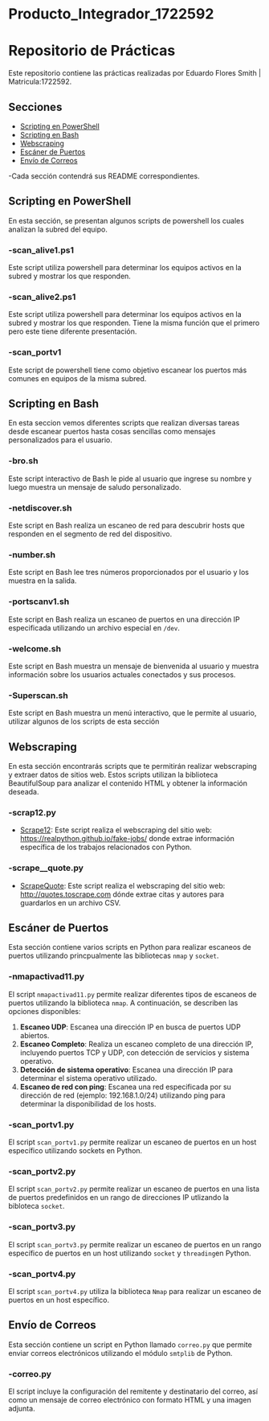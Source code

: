 # Producto_Integrador_1722592
# Repositorio de Prácticas

Este repositorio contiene las prácticas realizadas por Eduardo Flores Smith | Matricula:1722592.

## Secciones

- [Scripting en PowerShell](vinculo)
- [Scripting en Bash](vinculo)
- [Webscraping](vinculo)
- [Escáner de Puertos](vinculo)
- [Envío de Correos](vinculo)

-Cada sección contendrá sus README correspondientes.

## Scripting en PowerShell
En esta sección, se presentan algunos scripts de powershell los cuales analizan la subred del equipo.

### -scan_alive1.ps1
Este script utiliza powershell para determinar los equipos activos en la subred y mostrar los que responden.

### -scan_alive2.ps1
Este script utiliza powershell para determinar los equipos activos en la subred y mostrar los que responden. Tiene la misma función que el primero pero este tiene diferente presentación.

### -scan_portv1
Este script de powershell tiene como objetivo escanear los puertos más comunes en equipos de la misma subred.

## Scripting en Bash
En esta seccion vemos diferentes scripts que realizan diversas tareas desde escanear puertos hasta cosas sencillas como mensajes personalizados para el usuario.

### -bro.sh
Este script interactivo de Bash le pide al usuario que ingrese su nombre y luego muestra un mensaje de saludo personalizado.

### -netdiscover.sh
Este script en Bash realiza un escaneo de red para descubrir hosts que responden en el segmento de red del dispositivo.

### -number.sh
Este script en Bash lee tres números proporcionados por el usuario y los muestra en la salida.

### -portscanv1.sh
Este script en Bash realiza un escaneo de puertos en una dirección IP especificada utilizando un archivo especial en `/dev`.

### -welcome.sh
Este script en Bash muestra un mensaje de bienvenida al usuario y muestra información sobre los usuarios actuales conectados y sus procesos.

### -Superscan.sh
Este script en Bash muestra un menú interactivo, que le permite al usuario, utilizar algunos de los scripts de esta sección

## Webscraping

En esta sección encontrarás scripts que te permitirán realizar webscraping y extraer datos de sitios web. Estos scripts utilizan la biblioteca BeautifulSoup para analizar el contenido HTML y obtener la información deseada.

### -scrap12.py

- [Scrape12](./webscraping/scrap_12.py): Este script realiza el webscraping del sitio web: https://realpython.github.io/fake-jobs/ donde extrae información específica de los trabajos relacionados con Python.

### -scrape__quote.py
- [ScrapeQuote](./webscraping/scrape_quote.py): Este script realiza el webscraping del sitio web: http://quotes.toscrape.com dónde extrae citas y autores para guardarlos en un archivo CSV.

## Escáner de Puertos

Esta sección contiene varios scripts en Python para realizar escaneos de puertos utilizando princpualmente las bibliotecas `nmap` y `socket`.

### -nmapactivad11.py

El script `nmapactivad11.py` permite realizar diferentes tipos de escaneos de puertos utilizando la biblioteca `nmap`. A continuación, se describen las opciones disponibles:

1. **Escaneo UDP**: Escanea una dirección IP en busca de puertos UDP abiertos.
2. **Escaneo Completo**: Realiza un escaneo completo de una dirección IP, incluyendo puertos TCP y UDP, con detección de servicios y sistema operativo.
3. **Detección de sistema operativo**: Escanea una dirección IP para determinar el sistema operativo utilizado.
4. **Escaneo de red con ping**: Escanea una red especificada por su dirección de red (ejemplo: 192.168.1.0/24) utilizando ping para determinar la disponibilidad de los hosts.

### -scan_portv1.py

El script `scan_portv1.py` permite realizar un escaneo de puertos en un host específico utilizando sockets en Python.

### -scan_portv2.py

El script `scan_portv2.py` permite realizar un escaneo de puertos en una lista de puertos predefinidos en un rango de direcciones IP utlizando la bibloteca `socket`.

### -scan_portv3.py

El script `scan_portv3.py` permite realizar un escaneo de puertos en un rango específico de puertos en un host utilizando `socket`  y `threading`en Python.

### -scan_portv4.py

El script `scan_portv4.py` utiliza la biblioteca `Nmap` para realizar un escaneo de puertos en un host específico.


## Envío de Correos

Esta sección contiene un script en Python llamado `correo.py` que permite enviar correos electrónicos utilizando el módulo `smtplib` de Python.

### -correo.py
El script incluye la configuración del remitente y destinatario del correo, así como un mensaje de correo electrónico con formato HTML y una imagen adjunta.
